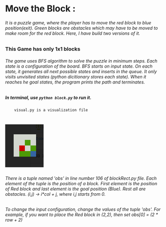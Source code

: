 #  Move the Block : 

######	It is a puzzle game, where the player has to move the red block to blue position(exit). Green blocks are obstacles which may have to be moved to make room for the red block. Here, I have build two versions of it.

###	  This Game has only 1x1 blocks
######	The game uses BFS algorithm to solve the puzzle in minimum steps. Each state is a configuration of the board. BFS starts on input state. On each state, it generates all next possible states and inserts in the queue. It only visits unvisited states (python dicitionary stores each state). When it reaches he goal states, the program prints the path and terminates.
#####	In terminal, use `python block.py` to run it.
	    visual.py is a visualization file
#	![Block Game](https://github.com/iamrakesh28/Games/blob/master/images/block.png)

###### There is a tuple named 'obs' in line number 106 of blockRect.py file. Each element of the tuple is the position of a block. First element is the position of Red block and last element is the goal position (Blue). Rest all are obstacles. (i,j) -> i*col + j, where i,j starts from 0.
###### To change the input configuration, change the values of the tuple 'obs'. For example, if you want to place the Red block in (2,2), then set obs[0] = (2 * row + 2)
